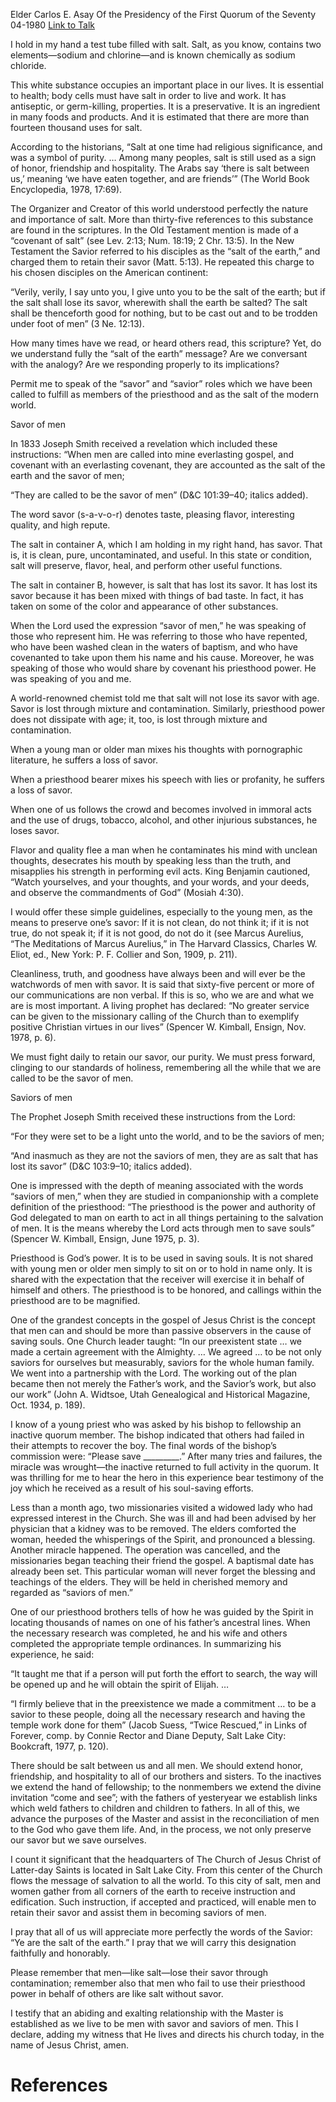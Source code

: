 Elder Carlos E. Asay
Of the Presidency of the First Quorum of the Seventy
04-1980
[Link to Talk](https://www.churchofjesuschrist.org/study/general-conference/1980/04/salt-of-the-earth-savor-of-men-and-saviors-of-men?lang=eng)

I hold in my hand a test tube filled with salt. Salt, as you know, contains two elements—sodium and chlorine—and is known chemically as sodium chloride.

This white substance occupies an important place in our lives. It is essential to health; body cells must have salt in order to live and work. It has antiseptic, or germ-killing, properties. It is a preservative. It is an ingredient in many foods and products. And it is estimated that there are more than fourteen thousand uses for salt.

According to the historians, “Salt at one time had religious significance, and was a symbol of purity. … Among many peoples, salt is still used as a sign of honor, friendship and hospitality. The Arabs say ‘there is salt between us,’ meaning ‘we have eaten together, and are friends’” (The World Book Encyclopedia, 1978, 17:69).

The Organizer and Creator of this world understood perfectly the nature and importance of salt. More than thirty-five references to this substance are found in the scriptures. In the Old Testament mention is made of a “covenant of salt” (see Lev. 2:13; Num. 18:19; 2 Chr. 13:5). In the New Testament the Savior referred to his disciples as the “salt of the earth,” and charged them to retain their savor (Matt. 5:13). He repeated this charge to his chosen disciples on the American continent:

“Verily, verily, I say unto you, I give unto you to be the salt of the earth; but if the salt shall lose its savor, wherewith shall the earth be salted? The salt shall be thenceforth good for nothing, but to be cast out and to be trodden under foot of men” (3 Ne. 12:13).

How many times have we read, or heard others read, this scripture? Yet, do we understand fully the “salt of the earth” message? Are we conversant with the analogy? Are we responding properly to its implications?

Permit me to speak of the “savor” and “savior” roles which we have been called to fulfill as members of the priesthood and as the salt of the modern world.





Savor of men



In 1833 Joseph Smith received a revelation which included these instructions: “When men are called into mine everlasting gospel, and covenant with an everlasting covenant, they are accounted as the salt of the earth and the savor of men;

“They are called to be the savor of men” (D&C 101:39–40; italics added).

The word savor (s-a-v-o-r) denotes taste, pleasing flavor, interesting quality, and high repute.

The salt in container A, which I am holding in my right hand, has savor. That is, it is clean, pure, uncontaminated, and useful. In this state or condition, salt will preserve, flavor, heal, and perform other useful functions.

The salt in container B, however, is salt that has lost its savor. It has lost its savor because it has been mixed with things of bad taste. In fact, it has taken on some of the color and appearance of other substances.

When the Lord used the expression “savor of men,” he was speaking of those who represent him. He was referring to those who have repented, who have been washed clean in the waters of baptism, and who have covenanted to take upon them his name and his cause. Moreover, he was speaking of those who would share by covenant his priesthood power. He was speaking of you and me.

A world-renowned chemist told me that salt will not lose its savor with age. Savor is lost through mixture and contamination. Similarly, priesthood power does not dissipate with age; it, too, is lost through mixture and contamination.

When a young man or older man mixes his thoughts with pornographic literature, he suffers a loss of savor.

When a priesthood bearer mixes his speech with lies or profanity, he suffers a loss of savor.

When one of us follows the crowd and becomes involved in immoral acts and the use of drugs, tobacco, alcohol, and other injurious substances, he loses savor.

Flavor and quality flee a man when he contaminates his mind with unclean thoughts, desecrates his mouth by speaking less than the truth, and misapplies his strength in performing evil acts. King Benjamin cautioned, “Watch yourselves, and your thoughts, and your words, and your deeds, and observe the commandments of God” (Mosiah 4:30).

I would offer these simple guidelines, especially to the young men, as the means to preserve one’s savor: If it is not clean, do not think it; if it is not true, do not speak it; if it is not good, do not do it (see Marcus Aurelius, “The Meditations of Marcus Aurelius,” in The Harvard Classics, Charles W. Eliot, ed., New York: P. F. Collier and Son, 1909, p. 211).

Cleanliness, truth, and goodness have always been and will ever be the watchwords of men with savor. It is said that sixty-five percent or more of our communications are non verbal. If this is so, who we are and what we are is most important. A living prophet has declared: “No greater service can be given to the missionary calling of the Church than to exemplify positive Christian virtues in our lives” (Spencer W. Kimball, Ensign, Nov. 1978, p. 6).

We must fight daily to retain our savor, our purity. We must press forward, clinging to our standards of holiness, remembering all the while that we are called to be the savor of men.







Saviors of men



The Prophet Joseph Smith received these instructions from the Lord:

“For they were set to be a light unto the world, and to be the saviors of men;

“And inasmuch as they are not the saviors of men, they are as salt that has lost its savor” (D&C 103:9–10; italics added).

One is impressed with the depth of meaning associated with the words “saviors of men,” when they are studied in companionship with a complete definition of the priesthood: “The priesthood is the power and authority of God delegated to man on earth to act in all things pertaining to the salvation of men. It is the means whereby the Lord acts through men to save souls” (Spencer W. Kimball, Ensign, June 1975, p. 3).

Priesthood is God’s power. It is to be used in saving souls. It is not shared with young men or older men simply to sit on or to hold in name only. It is shared with the expectation that the receiver will exercise it in behalf of himself and others. The priesthood is to be honored, and callings within the priesthood are to be magnified.

One of the grandest concepts in the gospel of Jesus Christ is the concept that men can and should be more than passive observers in the cause of saving souls. One Church leader taught: “In our preexistent state … we made a certain agreement with the Almighty. … We agreed … to be not only saviors for ourselves but measurably, saviors for the whole human family. We went into a partnership with the Lord. The working out of the plan became then not merely the Father’s work, and the Savior’s work, but also our work” (John A. Widtsoe, Utah Genealogical and Historical Magazine, Oct. 1934, p. 189).

I know of a young priest who was asked by his bishop to fellowship an inactive quorum member. The bishop indicated that others had failed in their attempts to recover the boy. The final words of the bishop’s commission were: “Please save _________.” After many tries and failures, the miracle was wrought—the inactive returned to full activity in the quorum. It was thrilling for me to hear the hero in this experience bear testimony of the joy which he received as a result of his soul-saving efforts.

Less than a month ago, two missionaries visited a widowed lady who had expressed interest in the Church. She was ill and had been advised by her physician that a kidney was to be removed. The elders comforted the woman, heeded the whisperings of the Spirit, and pronounced a blessing. Another miracle happened. The operation was cancelled, and the missionaries began teaching their friend the gospel. A baptismal date has already been set. This particular woman will never forget the blessing and teachings of the elders. They will be held in cherished memory and regarded as “saviors of men.”

One of our priesthood brothers tells of how he was guided by the Spirit in locating thousands of names on one of his father’s ancestral lines. When the necessary research was completed, he and his wife and others completed the appropriate temple ordinances. In summarizing his experience, he said:

“It taught me that if a person will put forth the effort to search, the way will be opened up and he will obtain the spirit of Elijah. …

“I firmly believe that in the preexistence we made a commitment … to be a savior to these people, doing all the necessary research and having the temple work done for them” (Jacob Suess, “Twice Rescued,” in Links of Forever, comp. by Connie Rector and Diane Deputy, Salt Lake City: Bookcraft, 1977, p. 120).

There should be salt between us and all men. We should extend honor, friendship, and hospitality to all of our brothers and sisters. To the inactives we extend the hand of fellowship; to the nonmembers we extend the divine invitation “come and see”; with the fathers of yesteryear we establish links which weld fathers to children and children to fathers. In all of this, we advance the purposes of the Master and assist in the reconciliation of men to the God who gave them life. And, in the process, we not only preserve our savor but we save ourselves.

I count it significant that the headquarters of The Church of Jesus Christ of Latter-day Saints is located in Salt Lake City. From this center of the Church flows the message of salvation to all the world. To this city of salt, men and women gather from all corners of the earth to receive instruction and edification. Such instruction, if accepted and practiced, will enable men to retain their savor and assist them in becoming saviors of men.

I pray that all of us will appreciate more perfectly the words of the Savior: “Ye are the salt of the earth.” I pray that we will carry this designation faithfully and honorably.

Please remember that men—like salt—lose their savor through contamination; remember also that men who fail to use their priesthood power in behalf of others are like salt without savor.

I testify that an abiding and exalting relationship with the Master is established as we live to be men with savor and saviors of men. This I declare, adding my witness that He lives and directs his church today, in the name of Jesus Christ, amen.

# References
